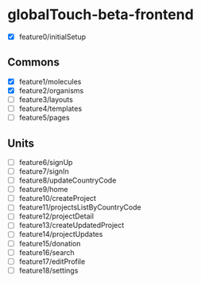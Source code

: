 # globalTouch-beta-frontend

- [x] feature0/initialSetup

## Commons

- [x] feature1/molecules
- [x] feature2/organisms
- [ ] feature3/layouts
- [ ] feature4/templates
- [ ] feature5/pages

## Units

- [ ] feature6/signUp
- [ ] feature7/signIn
- [ ] feature8/updateCountryCode
- [ ] feature9/home
- [ ] feature10/createProject
- [ ] feature11/projectsListByCountryCode
- [ ] feature12/projectDetail
- [ ] feature13/createUpdatedProject
- [ ] feature14/projectUpdates
- [ ] feature15/donation
- [ ] feature16/search
- [ ] feature17/editProfile
- [ ] feature18/settings
